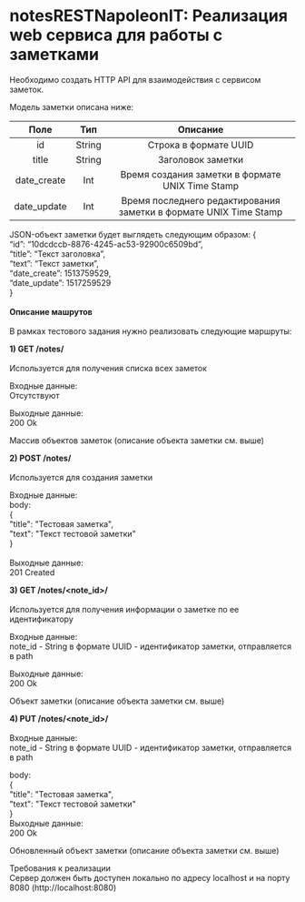 # notesRESTNapoleonIT: Реализация web сервиса для работы с заметками
Необходимо создать HTTP API для взаимодействия с сервисом заметок. 

Модель заметки описана ниже:

| Поле |	Тип |	Описание |
|:------:|:-----:|:----------:|
| id|	String |	Строка в формате UUID |
| title|	String |	Заголовок заметки |
| date_create |	Int |	Время создания заметки в формате UNIX Time Stamp |
| date_update |	Int |	Время последнего редактирования заметки в формате UNIX Time Stamp |

JSON-объект заметки будет выглядеть следующим образом:
{<br>
 “id”: “10dcdccb-8876-4245-ac53-92900c6509bd”,<br>
 “title”: “Текст заголовка”,<br>
 “text”: “Текст заметки”,<br>
 “date_create”: 1513759529,<br>
 “date_update”: 1517259529<br>
}<br><br>
**Описание машрутов**<br><br>
В рамках тестового задания нужно реализовать следующие маршруты:

**1) GET /notes/**<br><br>
Используется для получения списка всех заметок

Входные данные:<br>
Отсутствуют

Выходные данные:<br>
200 Ok

Массив объектов заметок (описание объекта заметки см. выше)

**2) POST /notes/**<br><br>
Используется для создания заметки

Входные данные:<br>
body:<br>
{<br>
   "title": "Тестовая заметка",<br>
   "text": "Текст тестовой заметки"<br>
}<br><br>
Выходные данные:<br>
201 Created

**3) GET /notes/<note_id>/**<br><br>
Используется для получения информации о заметке по ее идентификатору

Входные данные:<br>
note_id - String в формате UUID - идентификатор заметки, отправляется в path

Выходные данные:<br>
200 Ok

Объект заметки (описание объекта заметки см. выше)

**4) PUT /notes/<note_id>/**<br><br>
Входные данные:<br>
note_id - String в формате UUID - идентификатор заметки, отправляется в path

body:<br>
{<br>
   "title": "Тестовая заметка",<br>
   "text": "Текст тестовой заметки"<br>
}<br>
Выходные данные:<br>
200 Ok

Обновленный объект заметки (описание объекта заметки см. выше)

Требования к реализации<br>
Сервер должен быть доступен локально по адресу localhost и на порту 8080 (http://localhost:8080)
